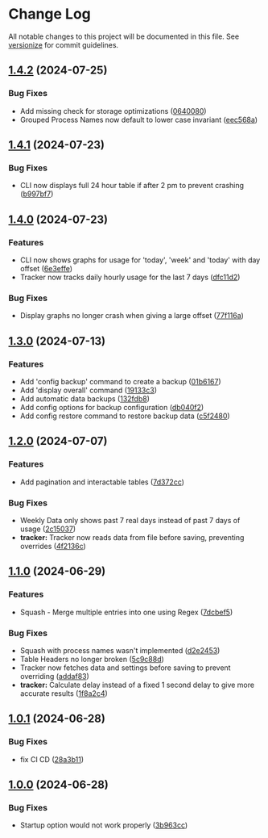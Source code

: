# Change Log

All notable changes to this project will be documented in this file. See [versionize](https://github.com/versionize/versionize) for commit guidelines.

<a name="1.4.2"></a>
## [1.4.2](https://www.github.com/thiagomvas/DotSights/releases/tag/v1.4.2) (2024-07-25)

### Bug Fixes

* Add missing check for storage optimizations ([0640080](https://www.github.com/thiagomvas/DotSights/commit/06400801c847f5ceee25569ac59846852adfffc6))
* Grouped Process Names now default to lower case invariant ([eec568a](https://www.github.com/thiagomvas/DotSights/commit/eec568a52e2ea1d6c0342693eb81ace9f137d8cd))

<a name="1.4.1"></a>
## [1.4.1](https://www.github.com/thiagomvas/DotSights/releases/tag/v1.4.1) (2024-07-23)

### Bug Fixes

* CLI now displays full 24 hour table if after 2 pm to prevent crashing ([b997bf7](https://www.github.com/thiagomvas/DotSights/commit/b997bf7ab16671bd345afeaae02c3ffbaecf7110))

<a name="1.4.0"></a>
## [1.4.0](https://www.github.com/thiagomvas/DotSights/releases/tag/v1.4.0) (2024-07-23)

### Features

* CLI now shows graphs for usage for 'today', 'week' and 'today' with day offset ([6e3effe](https://www.github.com/thiagomvas/DotSights/commit/6e3effe2260a00fd8d147fb8d27b74479efb54bf))
* Tracker now tracks daily hourly usage for the last 7 days ([dfc11d2](https://www.github.com/thiagomvas/DotSights/commit/dfc11d25b23c8d4c005365717e8206df292be8f1))

### Bug Fixes

* Display graphs no longer crash when giving a large offset ([77f116a](https://www.github.com/thiagomvas/DotSights/commit/77f116a32ee9eef96f58ef741271c70495a9f7ef))

<a name="1.3.0"></a>
## [1.3.0](https://www.github.com/thiagomvas/DotSights/releases/tag/v1.3.0) (2024-07-13)

### Features

* Add 'config backup' command to create a backup ([01b6167](https://www.github.com/thiagomvas/DotSights/commit/01b61671aa525602c0027909e7b6d2441b3356c7))
* Add 'display overall' command ([19133c3](https://www.github.com/thiagomvas/DotSights/commit/19133c3af8aa15b13b7cd073b5f1b94a416eb36a))
* Add automatic data backups ([132fdb8](https://www.github.com/thiagomvas/DotSights/commit/132fdb869525cfffb62741ba14f81c20b61be9e8))
* Add config options for backup configuration ([db040f2](https://www.github.com/thiagomvas/DotSights/commit/db040f2803c1fa641d9e949920484ef60e975ac3))
* Add config restore command to restore backup data ([c5f2480](https://www.github.com/thiagomvas/DotSights/commit/c5f2480e2f04d155ddcf9cfc01a3f2907f21a7b4))

<a name="1.2.0"></a>
## [1.2.0](https://www.github.com/thiagomvas/DotSights/releases/tag/v1.2.0) (2024-07-07)

### Features

* Add pagination and interactable tables ([7d372cc](https://www.github.com/thiagomvas/DotSights/commit/7d372cc6b051edeb3cceaf1e1214d9816d3c2e0a))

### Bug Fixes

* Weekly Data only shows past 7 real days instead of past 7 days of usage ([2c15037](https://www.github.com/thiagomvas/DotSights/commit/2c15037408fc8755d3f2a011b6c588d860c5b5a5))
* **tracker:** Tracker now reads data from file before saving, preventing overrides ([4f2136c](https://www.github.com/thiagomvas/DotSights/commit/4f2136c1003ce580de9cf7dc3c7fabcaed763920))

<a name="1.1.0"></a>
## [1.1.0](https://www.github.com/thiagomvas/DotSights/releases/tag/v1.1.0) (2024-06-29)

### Features

* Squash - Merge multiple entries into one using Regex ([7dcbef5](https://www.github.com/thiagomvas/DotSights/commit/7dcbef5c29cb2e898c2a462b2ecf775dad0f075a))

### Bug Fixes

* Squash with process names wasn't implemented ([d2e2453](https://www.github.com/thiagomvas/DotSights/commit/d2e2453f98f68b9d38f9e42cacc7ec6969a5c2fe))
* Table Headers no longer broken ([5c9c88d](https://www.github.com/thiagomvas/DotSights/commit/5c9c88d5709e40409baa6b5d2c6ea109ee895026))
* Tracker now fetches data and settings before saving to prevent overriding ([addaf83](https://www.github.com/thiagomvas/DotSights/commit/addaf830204d5b8cdd69dd13cbf4cf2f65822794))
* **tracker:** Calculate delay instead of a fixed 1 second delay to give more accurate results ([1f8a2c4](https://www.github.com/thiagomvas/DotSights/commit/1f8a2c43b76d9e417e6a90bd5f4d4cbe4e676dcf))

<a name="1.0.1"></a>
## [1.0.1](https://www.github.com/thiagomvas/DotSights/releases/tag/v1.0.1) (2024-06-28)

### Bug Fixes

* fix CI CD ([28a3b11](https://www.github.com/thiagomvas/DotSights/commit/28a3b11c956263424cf8ae4be16949a583bf1cce))

<a name="1.0.0"></a>
## [1.0.0](https://www.github.com/thiagomvas/DotSights/releases/tag/v1.0.0) (2024-06-28)

### Bug Fixes

* Startup option would not work properly ([3b963cc](https://www.github.com/thiagomvas/DotSights/commit/3b963cc0fff457059ec2d8380f1b6dbcd820c751))

